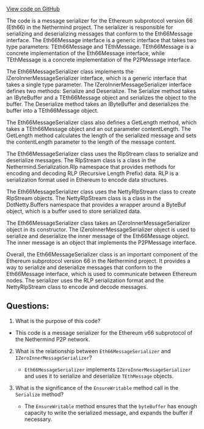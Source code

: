 [View code on GitHub](https://github.com/NethermindEth/nethermind/src/Nethermind/Nethermind.Network/P2P/Subprotocols/Eth/V66/Messages/Eth66MessageSerializer.cs)

The code is a message serializer for the Ethereum subprotocol version 66 (Eth66) in the Nethermind project. The serializer is responsible for serializing and deserializing messages that conform to the Eth66Message interface. The Eth66Message interface is a generic interface that takes two type parameters: TEth66Message and TEthMessage. TEth66Message is a concrete implementation of the Eth66Message interface, while TEthMessage is a concrete implementation of the P2PMessage interface.

The Eth66MessageSerializer class implements the IZeroInnerMessageSerializer interface, which is a generic interface that takes a single type parameter. The IZeroInnerMessageSerializer interface defines two methods: Serialize and Deserialize. The Serialize method takes an IByteBuffer and a TEth66Message object and serializes the object to the buffer. The Deserialize method takes an IByteBuffer and deserializes the buffer into a TEth66Message object.

The Eth66MessageSerializer class also defines a GetLength method, which takes a TEth66Message object and an out parameter contentLength. The GetLength method calculates the length of the serialized message and sets the contentLength parameter to the length of the message content.

The Eth66MessageSerializer class uses the RlpStream class to serialize and deserialize messages. The RlpStream class is a class in the Nethermind.Serialization.Rlp namespace that provides methods for encoding and decoding RLP (Recursive Length Prefix) data. RLP is a serialization format used in Ethereum to encode data structures.

The Eth66MessageSerializer class uses the NettyRlpStream class to create RlpStream objects. The NettyRlpStream class is a class in the DotNetty.Buffers namespace that provides a wrapper around a ByteBuf object, which is a buffer used to store serialized data.

The Eth66MessageSerializer class takes an IZeroInnerMessageSerializer object in its constructor. The IZeroInnerMessageSerializer object is used to serialize and deserialize the inner message of the Eth66Message object. The inner message is an object that implements the P2PMessage interface.

Overall, the Eth66MessageSerializer class is an important component of the Ethereum subprotocol version 66 in the Nethermind project. It provides a way to serialize and deserialize messages that conform to the Eth66Message interface, which is used to communicate between Ethereum nodes. The serializer uses the RLP serialization format and the NettyRlpStream class to encode and decode messages.
## Questions: 
 1. What is the purpose of this code?
   - This code is a message serializer for the Ethereum v66 subprotocol of the Nethermind P2P network.

2. What is the relationship between `Eth66MessageSerializer` and `IZeroInnerMessageSerializer`?
   - `Eth66MessageSerializer` implements `IZeroInnerMessageSerializer` and uses it to serialize and deserialize `TEthMessage` objects.

3. What is the significance of the `EnsureWritable` method call in the `Serialize` method?
   - The `EnsureWritable` method ensures that the `byteBuffer` has enough capacity to write the serialized message, and expands the buffer if necessary.